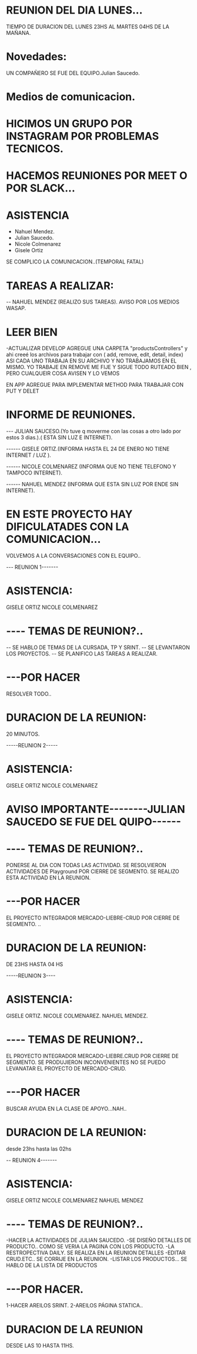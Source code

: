 # REUNION DEL DIA LUNES...
TIEMPO DE DURACION DEL LUNES  23HS  AL MARTES  04HS DE LA MAÑANA. 
# Novedades:
 UN COMPAÑERO SE FUE DEL EQUIPO.Julian Saucedo.

# Medios de comunicacion.

#  HICIMOS UN GRUPO  POR INSTAGRAM POR PROBLEMAS TECNICOS.

# HACEMOS REUNIONES POR MEET O POR SLACK... 


# ASISTENCIA
- Nahuel Mendez.
- Julian Saucedo.
- Nicole Colmenarez
- Gisele Ortiz


SE COMPLICO LA COMUNICACION..(TEMPORAL FATAL)

# TAREAS A REALIZAR:

-- NAHUEL MENDEZ (REALIZO SUS TAREAS). AVISO POR LOS MEDIOS WASAP.
# LEER BIEN

-ACTUALIZAR DEVELOP 
AGREGUE UNA CARPETA "productsControllers" y ahi creeé los archivos para trabajar con ( add, remove, edit, detail, index) ASI CADA UNO TRABAJA EN SU ARCHIVO Y NO TRABAJAMOS EN EL MISMO. YO TRABAJE EN REMOVE 
ME FIJE Y SIGUE TODO RUTEADO BIEN , PERO CUALQUEIR COSA AVISEN Y LO VEMOS

EN APP AGREGUE PARA IMPLEMENTAR METHOD PARA TRABAJAR CON PUT Y DELET


 # INFORME DE REUNIONES.


 --- JULIAN SAUCESO.(Yo tuve q moverme con las cosas a otro lado por estos 3 dias.).( ESTA SIN LUZ E INTERNET).

------ GISELE ORTIZ.(INFORMA HASTA EL 24 DE ENERO NO TIENE INTERNET / LUZ ).

------ NICOLE COLMENAREZ (INFORMA QUE NO TIENE TELEFONO Y TAMPOCO INTERNET).

------ NAHUEL MENDEZ (INFORMA QUE ESTA SIN LUZ POR ENDE SIN INTERNET).
 
# EN ESTE PROYECTO HAY DIFICULATADES CON LA COMUNICACION...



VOLVEMOS A LA CONVERSACIONES CON EL EQUIPO..




--- REUNION 1-------
# ASISTENCIA:

GISELE ORTIZ
NICOLE COLMENAREZ

# ---- TEMAS DE REUNION?..
 -- SE HABLO DE TEMAS DE LA CURSADA, TP Y SRINT.
 -- SE LEVANTARON LOS PROYECTOS.
 -- SE PLANIFICO LAS TAREAS A REALIZAR.

# ---POR HACER
RESOLVER TODO..

# DURACION DE LA REUNION:
20 MINUTOS.


-----REUNION 2-----

# ASISTENCIA:

GISELE ORTIZ
NICOLE COLMENAREZ

# AVISO IMPORTANTE--------JULIAN SAUCEDO SE FUE DEL QUIPO------

# ---- TEMAS DE REUNION?..

PONERSE AL DIA CON TODAS LAS ACTIVIDAD.
SE RESOLVIERON ACTIVIDADES DE Playground POR CIERRE DE SEGMENTO.
SE REALIZO ESTA ACTIVIDAD EN LA REUNION.

# ---POR HACER
EL PROYECTO INTEGRADOR MERCADO-LIEBRE-CRUD POR CIERRE DE SEGMENTO.     ..


# DURACION DE LA REUNION:
DE  23HS HASTA  04 HS


-----REUNION 3----


# ASISTENCIA:

GISELE ORTIZ.
NICOLE COLMENAREZ.
NAHUEL MENDEZ.

# ---- TEMAS DE REUNION?..
EL PROYECTO INTEGRADOR MERCADO-LIEBRE.CRUD POR CIERRE DE SEGMENTO.
SE PRODUJIERON INCONVENIENTES NO SE PUEDO LEVANATAR EL PROYECTO DE MERCADO-CRUD.

# ---POR HACER
BUSCAR AYUDA EN LA CLASE DE APOYO...NAH..


# DURACION DE LA REUNION:
desde 23hs hasta las 02hs




-- REUNION 4-------
# ASISTENCIA:

GISELE ORTIZ
NICOLE COLMENAREZ
NAHUEL MENDEZ

# ---- TEMAS DE REUNION?..
-HACER LA ACTIVIDADES DE JULIAN SAUCEDO.
-SE DISEÑO DETALLES DE PRODUCTO..
COMO SE VERIA LA PAGINA CON LOS PRODUCTO.
-LA RESTROPECTIVA DAILY. SE REALIZA EN LA REUNION DETALLES
-EDITAR CRUD.ETC.. SE CORRIJE EN LA REUNION.
-LISTAR LOS PRODUCTOS... SE HABLO DE LA LISTA DE PRODUCTOS 


# ---POR HACER.

1-HACER AREILOS SRINT.
2-AREILOS PÁGINA STATICA..


# DURACION DE LA REUNION
DESDE LAS 10 HASTA 11HS.







